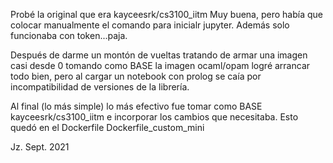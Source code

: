 Probé la original que era kayceesrk/cs3100_iitm
Muy buena, pero había que colocar manualmente el comando para inicialr jupyter.
Además solo funcionaba con token...paja.

Después de darme un montón de vueltas tratando de armar una imagen casi desde 0 tomando como BASE la imagen ocaml/opam
logré arrancar todo bien, pero al cargar un notebook con prolog se caía por incompatibilidad de versiones de la librería.

Al final (lo más simple) lo más efectivo fue tomar como BASE kayceesrk/cs3100_iitm e incorporar los cambios que necesitaba.
Esto quedó en el Dockerfile Dockerfile_custom_mini

Jz. Sept. 2021

